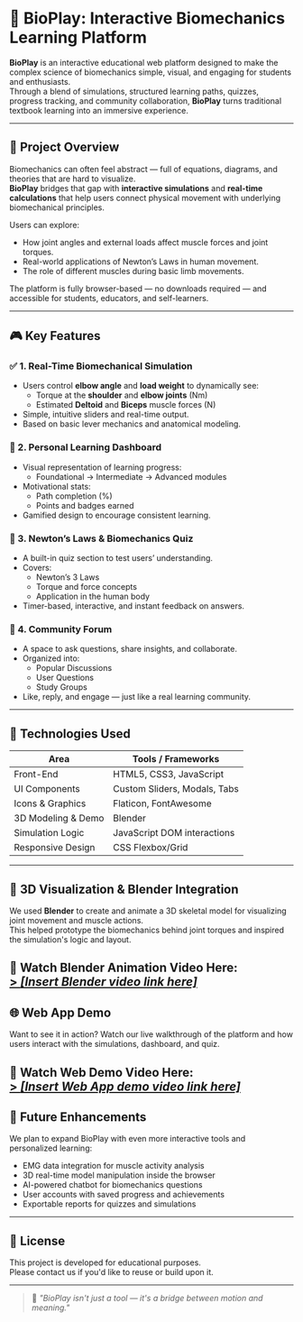 # 🧠 BioPlay: Interactive Biomechanics Learning Platform

**BioPlay** is an interactive educational web platform designed to make the complex science of biomechanics simple, visual, and engaging for students and enthusiasts.  
Through a blend of simulations, structured learning paths, quizzes, progress tracking, and community collaboration, **BioPlay** turns traditional textbook learning into an immersive experience.

---

## 🌟 Project Overview

Biomechanics can often feel abstract — full of equations, diagrams, and theories that are hard to visualize.  
**BioPlay** bridges that gap with **interactive simulations** and **real-time calculations** that help users connect physical movement with underlying biomechanical principles.

Users can explore:
- How joint angles and external loads affect muscle forces and joint torques.
- Real-world applications of Newton’s Laws in human movement.
- The role of different muscles during basic limb movements.

The platform is fully browser-based — no downloads required — and accessible for students, educators, and self-learners.

---

## 🎮 Key Features

### ✅ 1. **Real-Time Biomechanical Simulation**
- Users control **elbow angle** and **load weight** to dynamically see:
  - Torque at the **shoulder** and **elbow joints** (Nm)
  - Estimated **Deltoid** and **Biceps** muscle forces (N)
- Simple, intuitive sliders and real-time output.
- Based on basic lever mechanics and anatomical modeling.

### 🧭 2. **Personal Learning Dashboard**
- Visual representation of learning progress:
  - Foundational → Intermediate → Advanced modules
- Motivational stats:
  - Path completion (%)
  - Points and badges earned
- Gamified design to encourage consistent learning.

### 🧪 3. **Newton’s Laws & Biomechanics Quiz**
- A built-in quiz section to test users’ understanding.
- Covers:
  - Newton’s 3 Laws
  - Torque and force concepts
  - Application in the human body
- Timer-based, interactive, and instant feedback on answers.

### 💬 4. **Community Forum**
- A space to ask questions, share insights, and collaborate.
- Organized into:
  - Popular Discussions
  - User Questions
  - Study Groups
- Like, reply, and engage — just like a real learning community.

---

## 🧱 Technologies Used

| Area                | Tools / Frameworks            |
|---------------------|-------------------------------|
| Front-End           | HTML5, CSS3, JavaScript       |
| UI Components       | Custom Sliders, Modals, Tabs  |
| Icons & Graphics    | Flaticon, FontAwesome         |
| 3D Modeling & Demo  | Blender                       |
| Simulation Logic    | JavaScript DOM interactions   |
| Responsive Design   | CSS Flexbox/Grid              |

---

## 🦴 3D Visualization & Blender Integration

We used **Blender** to create and animate a 3D skeletal model for visualizing joint movement and muscle actions.  
This helped prototype the biomechanics behind joint torques and inspired the simulation's logic and layout.

🔗 **Watch Blender Animation Video Here:**  
[> _[Insert Blender video link here]_
](https://github.com/user-attachments/assets/832145e0-e574-4a65-b595-9680527e884d)
---

## 🌐 Web App Demo

Want to see it in action? Watch our live walkthrough of the platform and how users interact with the simulations, dashboard, and quiz.

🔗 **Watch Web Demo Video Here:**  
[> _[Insert Web App demo video link here]_
](https://github.com/user-attachments/assets/4d7ed30b-4e4c-4362-9e65-e3418ae9823c
)
---

## 🧩 Future Enhancements

We plan to expand BioPlay with even more interactive tools and personalized learning:

- EMG data integration for muscle activity analysis
- 3D real-time model manipulation inside the browser
- AI-powered chatbot for biomechanics questions
- User accounts with saved progress and achievements
- Exportable reports for quizzes and simulations

---

## 📜 License

This project is developed for educational purposes.  
Please contact us if you'd like to reuse or build upon it.

---

> 🚀 *"BioPlay isn't just a tool — it's a bridge between motion and meaning."*
